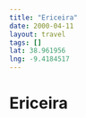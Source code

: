 ```yaml
---
title: "Ericeira"
date: 2000-04-11
layout: travel
tags: []
lat: 38.961956
lng: -9.4184517
---
```

# Ericeira
